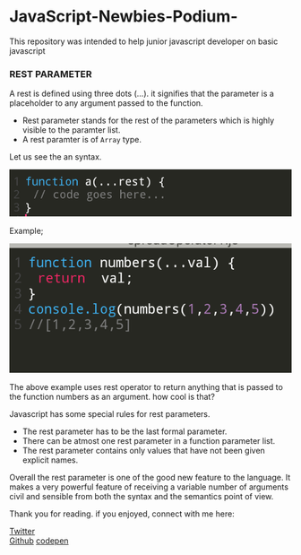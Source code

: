 # JavaScript-Newbies-Podium-
This repository was intended to help junior javascript developer on basic javascript

<h3>REST PARAMETER</h3>

A rest is defined using three dots (...).
it signifies that the parameter is a placeholder to any argument passed to the function.

- Rest parameter stands for the rest of the parameters which is highly visible to the paramter list.
- A rest paramter is of <code>Array</code> type.
 
Let us see the an syntax.

<img src='rest2.png'>

   Example;
   
<img src = 'rest1.png'>

The above example uses rest operator to return anything that is passed to the function numbers as an argument.
how cool is that?

Javascript has some special rules for rest parameters.
- The rest parameter has to be the last formal parameter.
- There can be atmost one rest parameter in a function parameter list.
- The rest parameter contains only values that have not  been given explicit names.

Overall the rest parameter is one of the good new feature to the language. It makes a very powerful feature of receiving a variable number of arguments civil and sensible from both the syntax and the semantics point of view.

Thank you for reading. if you enjoyed, 
connect with me here:

<a href = 'https://twitter.com/@WaiswaBryans'>Twitter</a><br>
<a href = 'https://github.com/@WaiswaJBryans'>Github</a>
<a href='https://codepen.io/Waisbryans'>codepen</a>
